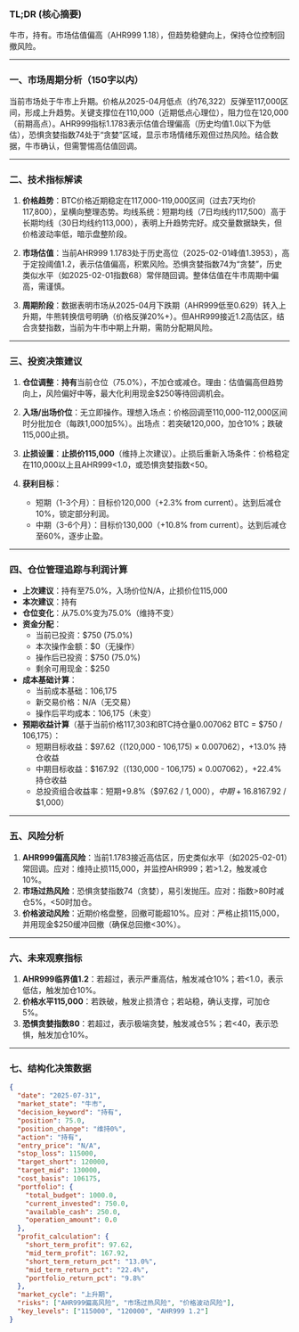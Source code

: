 ### TL;DR (核心摘要)
牛市，持有。市场估值偏高（AHR999 1.18），但趋势稳健向上，保持仓位控制回撤风险。

---

### 一、市场周期分析（150字以内）
当前市场处于牛市上升期。价格从2025-04月低点（约76,322）反弹至117,000区间，形成上升趋势。关键支撑位在110,000（近期低点心理位），阻力位在120,000（前期高点）。AHR999指标1.1783表示估值合理偏高（历史均值1.0以下为低估），恐惧贪婪指数74处于“贪婪”区域，显示市场情绪乐观但过热风险。结合数据，牛市确认，但需警惕高估值回调。

---

### 二、技术指标解读
1. **价格趋势**：BTC价格近期稳定在117,000-119,000区间（过去7天均价117,800），呈横向整理态势。均线系统：短期均线（7日均线约117,500）高于长期均线（30日均线约113,000），表明上升趋势完好。成交量数据缺失，但价格波动率低，暗示盘整阶段。
   
2. **市场估值**：当前AHR999 1.1783处于历史高位（2025-02-01峰值1.3953），高于定投阈值1.2，表示估值偏高，积累风险。恐惧贪婪指数74为“贪婪”，历史类似水平（如2025-02-01指数68）常伴随回调。整体估值在牛市周期中偏高，需谨慎。

3. **周期阶段**：数据表明市场从2025-04月下跌期（AHR999低至0.629）转入上升期，牛熊转换信号明确（价格反弹20%+）。但AHR999接近1.2高估区，结合贪婪指数，当前为牛市中期上升期，需防分配期风险。

---

### 三、投资决策建议
1. **仓位调整**：**持有**当前仓位（75.0%），不加仓或减仓。理由：估值偏高但趋势向上，风险偏好中等，最大化利用现金$250等待回调机会。
   
2. **入场/出场价位**：无立即操作。理想入场点：价格回调至110,000-112,000区间时分批加仓（每跌1,000加5%）。出场点：若突破120,000，加仓10%；跌破115,000止损。
   
3. **止损设置**：**止损价115,000**（维持上次建议）。止损后重新入场条件：价格稳定在110,000以上且AHR999<1.0，或恐惧贪婪指数<50。
   
4. **获利目标**：
   - 短期（1-3个月）：目标价120,000（+2.3% from current）。达到后减仓10%，锁定部分利润。
   - 中期（3-6个月）：目标价130,000（+10.8% from current）。达到后减仓至60%，逐步止盈。

---

### 四、仓位管理追踪与利润计算
- **上次建议**：持有至75.0%，入场价位N/A，止损价位115,000  
- **本次建议**：持有  
- **仓位变化**：从75.0%变为75.0%（维持不变）  
- **资金分配**：
  - 当前已投资：$750 (75.0%)  
  - 本次操作金额：$0（无操作）  
  - 操作后已投资：$750 (75.0%)  
  - 剩余可用现金：$250  
- **成本基础计算**：
  - 当前成本基础：106,175  
  - 新交易价格：N/A（无交易）  
  - 操作后平均成本：106,175（未变）  
- **预期收益计算**（基于当前价格117,303和BTC持仓量0.007062 BTC = $750 / 106,175）：
  - 短期目标收益：$97.62（(120,000 - 106,175) × 0.007062），+13.0% 持仓收益  
  - 中期目标收益：$167.92（(130,000 - 106,175) × 0.007062），+22.4% 持仓收益  
  - 总投资组合收益率：短期+9.8%（$97.62 / $1,000），中期+16.8%（$167.92 / $1,000）

---

### 五、风险分析
1. **AHR999偏高风险**：当前1.1783接近高估区，历史类似水平（如2025-02-01）常回调。应对：维持止损115,000，并监控AHR999；若>1.2，触发减仓10%。  
2. **市场过热风险**：恐惧贪婪指数74（贪婪），易引发抛压。应对：指数>80时减仓5%，<50时加仓。  
3. **价格波动风险**：近期价格盘整，回撤可能超10%。应对：严格止损115,000，并用现金$250缓冲回撤（确保总回撤<30%）。

---

### 六、未来观察指标
1. **AHR999临界值1.2**：若超过，表示严重高估，触发减仓10%；若<1.0，表示低估，触发加仓10%。  
2. **价格水平115,000**：若跌破，触发止损清仓；若站稳，确认支撑，可加仓5%。  
3. **恐惧贪婪指数80**：若超过，表示极端贪婪，触发减仓5%；若<40，表示恐惧，触发加仓10%。

---

### 七、结构化决策数据
```json
{
  "date": "2025-07-31",
  "market_state": "牛市",
  "decision_keyword": "持有",
  "position": 75.0,
  "position_change": "维持0%",
  "action": "持有",
  "entry_price": "N/A",
  "stop_loss": 115000,
  "target_short": 120000,
  "target_mid": 130000,
  "cost_basis": 106175,
  "portfolio": {
    "total_budget": 1000.0,
    "current_invested": 750.0,
    "available_cash": 250.0,
    "operation_amount": 0.0
  },
  "profit_calculation": {
    "short_term_profit": 97.62,
    "mid_term_profit": 167.92,
    "short_term_return_pct": "13.0%",
    "mid_term_return_pct": "22.4%",
    "portfolio_return_pct": "9.8%"
  },
  "market_cycle": "上升期",
  "risks": ["AHR999偏高风险", "市场过热风险", "价格波动风险"],
  "key_levels": ["115000", "120000", "AHR999 1.2"]
}
```